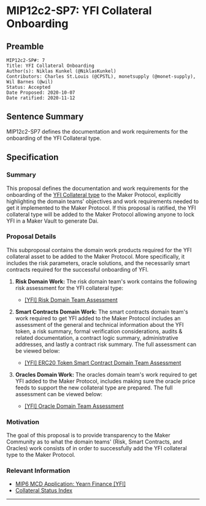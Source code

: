 # MIP12c2-SP7: YFI Collateral Onboarding

## Preamble

```
MIP12c2-SP#: 7
Title: YFI Collateral Onboarding
Author(s): Niklas Kunkel (@NiklasKunkel)
Contributors: Charles St.Louis (@CPSTL), monetsupply (@monet-supply), Wil Barnes (@wil)
Status: Accepted
Date Proposed: 2020-10-07
Date ratified: 2020-11-12
```

## Sentence Summary
MIP12c2-SP7 defines the documentation and work requirements for the onboarding of the YFI Collateral type.

## Specification

### Summary

This proposal defines the documentation and work requirements for the onboarding of the [YFI Collateral type](https://etherscan.io/token/0x0bc529c00C6401aEF6D220BE8C6Ea1667F6Ad93e) to the Maker Protocol, explicitly highlighting the domain teams' objectives and work requirements needed to get it implemented to the Maker Protocol. If this proposal is ratified, the YFI collateral type will be added to the Maker Protocol allowing anyone to lock YFI in a Maker Vault to generate Dai.


### Proposal Details

This subproposal contains the domain work products required for the YFI collateral asset to be added to the Maker Protocol. More specifically, it includes the risk parameters, oracle solutions, and the necessarily smart contracts required for the successful onboarding of YFI.

1. **Risk Domain Work:** The risk domain team's work contains the following risk assessment for the YFI collateral type:
    - [[YFI] Risk Domain Team Assessment](https://forum.makerdao.com/t/yfi-collateral-onboarding-risk-evaluation/4575)

2. **Smart Contracts Domain Work:** The smart contracts domain team's work required to get YFI added to the Maker Protocol includes an assessment of the general and technical information about the YFI token, a risk summary, formal verification considerations, audits & related documentation, a contract logic summary, administrative addresses, and lastly a contract risk summary. The full assessment can be viewed below:

    - [[YFI] ERC20 Token Smart Contract Domain Team Assessment](https://forum.makerdao.com/t/yfi-erc20-token-smart-contract-technical-assessment/4626)

3. **Oracles Domain Work:** The oracles domain team's work required to get YFI added to the Maker Protocol, includes making sure the oracle price feeds to support the new collateral type are prepared. The full assessment can be viewed below:

    - [[YFI] Oracle Domain Team Assessment](https://forum.makerdao.com/t/mip10c3-sp10-proposal-yfiusd-oracle-collateral-onboarding-oracle-assessment/4220)

### Motivation

The goal of this proposal is to provide transparency to the Maker Community as to what the domain teams' (Risk, Smart Contracts, and Oracles) work consists of in order to successfully add the YFI collateral type to the Maker Protocol.

### Relevant Information

- [MIP6 MCD Application: Yearn Finance [YFI]](https://forum.makerdao.com/t/yfi-mip6-collateral-onboarding-yearn/3815)
- [Collateral Status Index](https://forum.makerdao.com/t/collateral-status-index/2231)


---
